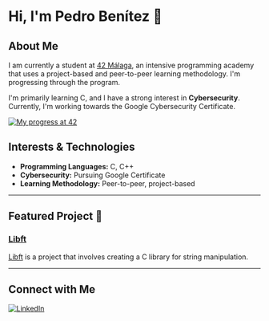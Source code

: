 # Hi, I'm Pedro Benítez 👋

## About Me
I am currently a student at [42 Málaga](https://www.42malaga.com/), an intensive programming academy that uses a project-based and peer-to-peer learning methodology. I'm progressing through the program.

I'm primarily learning C, and I have a strong interest in **Cybersecurity**. Currently, I'm working towards the Google Cybersecurity Certificate.

<a href="https://badge.mediaplus.ma/kettlebells/pbenitez?1337Badge=off&UM6P=off">
  <img src="https://badge.mediaplus.ma/kettlebells/pbenitez?1337Badge=off&UM6P=off" alt="My progress at 42">
</a>

## Interests & Technologies
- **Programming Languages:** C, C++
- **Cybersecurity:** Pursuing Google Certificate
- **Learning Methodology:** Peer-to-peer, project-based

---

## Featured Project 🌟
### [Libft](https://github.com/pedrobenitezx/Libft)
[Libft](https://github.com/pedrobenitezx/Libft) is a project that involves creating a C library for string manipulation.

---

## Connect with Me
<a href="https://www.linkedin.com/in/pedrobenitezlopez">
  <img src="https://img.shields.io/badge/LinkedIn-0077B5?style=for-the-badge&logo=linkedin&logoColor=white" alt="LinkedIn">
</a>
